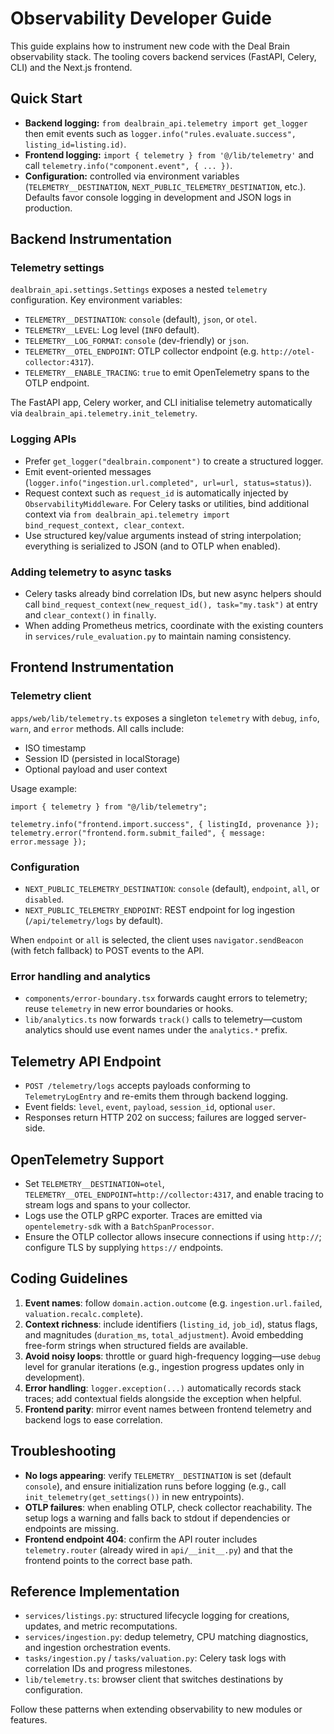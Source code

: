 # Observability Developer Guide

This guide explains how to instrument new code with the Deal Brain observability stack. The tooling covers backend services (FastAPI, Celery, CLI) and the Next.js frontend.

## Quick Start
- **Backend logging:** `from dealbrain_api.telemetry import get_logger` then emit events such as `logger.info("rules.evaluate.success", listing_id=listing.id)`.
- **Frontend logging:** `import { telemetry } from '@/lib/telemetry'` and call `telemetry.info("component.event", { ... })`.
- **Configuration:** controlled via environment variables (`TELEMETRY__DESTINATION`, `NEXT_PUBLIC_TELEMETRY_DESTINATION`, etc.). Defaults favor console logging in development and JSON logs in production.

## Backend Instrumentation
### Telemetry settings
`dealbrain_api.settings.Settings` exposes a nested `telemetry` configuration. Key environment variables:
- `TELEMETRY__DESTINATION`: `console` (default), `json`, or `otel`.
- `TELEMETRY__LEVEL`: Log level (`INFO` default).
- `TELEMETRY__LOG_FORMAT`: `console` (dev-friendly) or `json`.
- `TELEMETRY__OTEL_ENDPOINT`: OTLP collector endpoint (e.g. `http://otel-collector:4317`).
- `TELEMETRY__ENABLE_TRACING`: `true` to emit OpenTelemetry spans to the OTLP endpoint.

The FastAPI app, Celery worker, and CLI initialise telemetry automatically via `dealbrain_api.telemetry.init_telemetry`.

### Logging APIs
- Prefer `get_logger("dealbrain.component")` to create a structured logger.
- Emit event-oriented messages (`logger.info("ingestion.url.completed", url=url, status=status)`).
- Request context such as `request_id` is automatically injected by `ObservabilityMiddleware`. For Celery tasks or utilities, bind additional context via `from dealbrain_api.telemetry import bind_request_context, clear_context`.
- Use structured key/value arguments instead of string interpolation; everything is serialized to JSON (and to OTLP when enabled).

### Adding telemetry to async tasks
- Celery tasks already bind correlation IDs, but new async helpers should call `bind_request_context(new_request_id(), task="my.task")` at entry and `clear_context()` in `finally`.
- When adding Prometheus metrics, coordinate with the existing counters in `services/rule_evaluation.py` to maintain naming consistency.

## Frontend Instrumentation
### Telemetry client
`apps/web/lib/telemetry.ts` exposes a singleton `telemetry` with `debug`, `info`, `warn`, and `error` methods. All calls include:
- ISO timestamp
- Session ID (persisted in localStorage)
- Optional payload and user context

Usage example:
```tsx
import { telemetry } from "@/lib/telemetry";

telemetry.info("frontend.import.success", { listingId, provenance });
telemetry.error("frontend.form.submit_failed", { message: error.message });
```

### Configuration
- `NEXT_PUBLIC_TELEMETRY_DESTINATION`: `console` (default), `endpoint`, `all`, or `disabled`.
- `NEXT_PUBLIC_TELEMETRY_ENDPOINT`: REST endpoint for log ingestion (`/api/telemetry/logs` by default).

When `endpoint` or `all` is selected, the client uses `navigator.sendBeacon` (with fetch fallback) to POST events to the API.

### Error handling and analytics
- `components/error-boundary.tsx` forwards caught errors to telemetry; reuse `telemetry` in new error boundaries or hooks.
- `lib/analytics.ts` now forwards `track()` calls to telemetry—custom analytics should use event names under the `analytics.*` prefix.

## Telemetry API Endpoint
- `POST /telemetry/logs` accepts payloads conforming to `TelemetryLogEntry` and re-emits them through backend logging.
- Event fields: `level`, `event`, `payload`, `session_id`, optional `user`.
- Responses return HTTP 202 on success; failures are logged server-side.

## OpenTelemetry Support
- Set `TELEMETRY__DESTINATION=otel`, `TELEMETRY__OTEL_ENDPOINT=http://collector:4317`, and enable tracing to stream logs and spans to your collector.
- Logs use the OTLP gRPC exporter. Traces are emitted via `opentelemetry-sdk` with a `BatchSpanProcessor`.
- Ensure the OTLP collector allows insecure connections if using `http://`; configure TLS by supplying `https://` endpoints.

## Coding Guidelines
1. **Event names**: follow `domain.action.outcome` (e.g. `ingestion.url.failed`, `valuation.recalc.complete`).
2. **Context richness**: include identifiers (`listing_id`, `job_id`), status flags, and magnitudes (`duration_ms`, `total_adjustment`). Avoid embedding free-form strings when structured fields are available.
3. **Avoid noisy loops**: throttle or guard high-frequency logging—use `debug` level for granular iterations (e.g., ingestion progress updates only in development).
4. **Error handling**: `logger.exception(...)` automatically records stack traces; add contextual fields alongside the exception when helpful.
5. **Frontend parity**: mirror event names between frontend telemetry and backend logs to ease correlation.

## Troubleshooting
- **No logs appearing**: verify `TELEMETRY__DESTINATION` is set (default `console`), and ensure initialization runs before logging (e.g., call `init_telemetry(get_settings())` in new entrypoints).
- **OTLP failures**: when enabling OTLP, check collector reachability. The setup logs a warning and falls back to stdout if dependencies or endpoints are missing.
- **Frontend endpoint 404**: confirm the API router includes `telemetry.router` (already wired in `api/__init__.py`) and that the frontend points to the correct base path.

## Reference Implementation
- `services/listings.py`: structured lifecycle logging for creations, updates, and metric recomputations.
- `services/ingestion.py`: dedup telemetry, CPU matching diagnostics, and ingestion orchestration events.
- `tasks/ingestion.py` / `tasks/valuation.py`: Celery task logs with correlation IDs and progress milestones.
- `lib/telemetry.ts`: browser client that switches destinations by configuration.

Follow these patterns when extending observability to new modules or features.


